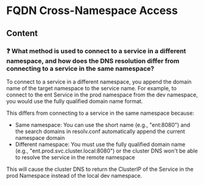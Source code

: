 # FQDN Cross-Namespace Access

## Content

### ❓ What method is used to connect to a service in a different namespace, and how does the DNS resolution differ from connecting to a service in the same namespace?
To connect to a service in a different namespace, you append the domain name of the target namespace to the service name. For example, to connect to the ent Service in the prod namespace from the dev namespace, you would use the fully qualified domain name format.

This differs from connecting to a service in the same namespace because:
- Same namespace: You can use the short name (e.g., "ent:8080") and the search domains in resolv.conf automatically append the current namespace domain
- Different namespace: You must use the fully qualified domain name (e.g., "ent.prod.svc.cluster.local:8080") or the cluster DNS won't be able to resolve the service in the remote namespace

This will cause the cluster DNS to return the ClusterIP of the Service in the prod Namespace instead of the local dev namespace.

